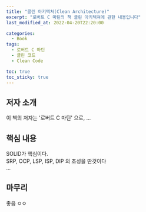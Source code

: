 ```yaml
---
title: "클린 아키텍쳐(Clean Architecture)"
excerpt: "로버트 C 마틴의 책 클린 아키텍쳐에 관한 내용입니다"
last_modified_at: 2022-04-20T22:20:00

categories:
  - Book
tags:
  - 로버트 C 마틴
  - 클린 코드
  - Clean Code

toc: true
toc_sticky: true
---
```


## 저자 소개
이 책의 저자는 '로버트 C 마틴' 으로, ...  
  
## 핵심 내용
SOLID가 핵심이다.  
SRP, OCP, LSP, ISP, DIP 의 초성을 딴것이다  
...  

## 마무리
좋음 ㅇㅇ  
